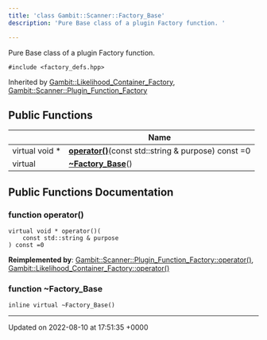 ```yaml
---
title: 'class Gambit::Scanner::Factory_Base'
description: 'Pure Base class of a plugin Factory function. '

---
```









Pure Base class of a plugin Factory function. 


`#include <factory_defs.hpp>`

Inherited by [Gambit::Likelihood_Container_Factory](/documentation/code/gambit_2-2/classes/classgambit_1_1likelihood__container__factory/), [Gambit::Scanner::Plugin_Function_Factory](/documentation/code/gambit_2-2/classes/classgambit_1_1scanner_1_1plugin__function__factory/)

## Public Functions

|                | Name           |
| -------------- | -------------- |
| virtual void * | **[operator()](/documentation/code/gambit_2-2/classes/classgambit_1_1scanner_1_1factory__base/#function-operator())**(const std::string & purpose) const =0 |
| virtual | **[~Factory_Base](/documentation/code/gambit_2-2/classes/classgambit_1_1scanner_1_1factory__base/#function-~factory-base)**() |

## Public Functions Documentation

### function operator()

```
virtual void * operator()(
    const std::string & purpose
) const =0
```


**Reimplemented by**: [Gambit::Scanner::Plugin_Function_Factory::operator()](/documentation/code/gambit_2-2/classes/classgambit_1_1scanner_1_1plugin__function__factory/#function-operator()), [Gambit::Likelihood_Container_Factory::operator()](/documentation/code/gambit_2-2/classes/classgambit_1_1likelihood__container__factory/#function-operator())


### function ~Factory_Base

```
inline virtual ~Factory_Base()
```


-------------------------------

Updated on 2022-08-10 at 17:51:35 +0000